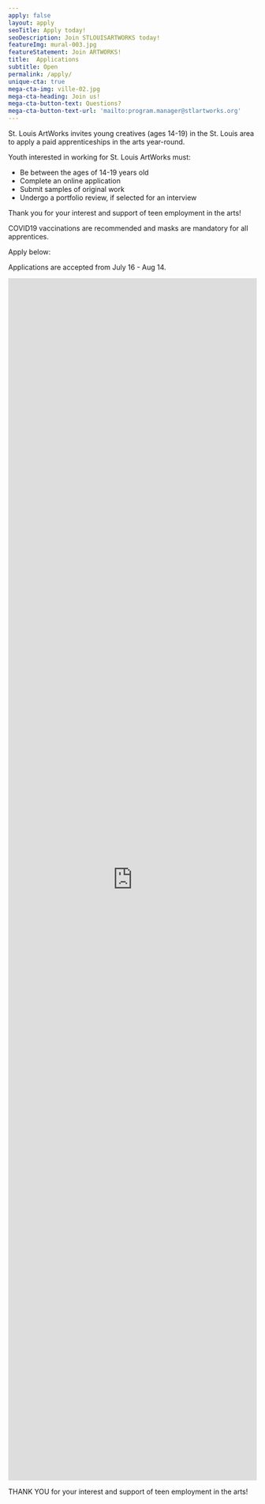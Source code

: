 ```yaml
---
apply: false
layout: apply
seoTitle: Apply today!
seoDescription: Join STLOUISARTWORKS today!
featureImg: mural-003.jpg
featureStatement: Join ARTWORKS!
title:  Applications
subtitle: Open
permalink: /apply/
unique-cta: true
mega-cta-img: ville-02.jpg
mega-cta-heading: Join us!
mega-cta-button-text: Questions?
mega-cta-button-text-url: 'mailto:program.manager@stlartworks.org'
---
```

St. Louis ArtWorks invites young creatives (ages 14-19) in the St. Louis area to apply a paid apprenticeships in the arts year-round.

Youth interested in working for St. Louis ArtWorks must:

- Be between the ages of 14-19 years old
- Complete an online application
- Submit samples of original work
- Undergo a portfolio review, if selected for an interview 

Thank you for your interest and support of teen employment in the arts!

COVID19 vaccinations are recommended and masks are mandatory for all apprentices.

<!--Sorry, applications are currently closed. There will be another opportunity to apply next season. Please check back later.-->

Apply below:

Applications are accepted from July 16 - Aug 14. 

<!--The application closes on Wednesday, August 25th at 12 pm. -->

<!--The Summer Application closes June 8th and The Program Dates are June 14th-July 30th-->

<iframe style="width: 100%" src="https://docs.google.com/forms/d/e/1FAIpQLSfYyUg59Rge2dFAzINT_uREDS51THt_xa_uutvnM3OdBMlC0Q/viewform?embedded=true" width="100%" height="2435" frameborder="0" marginheight="0" marginwidth="0">Loading…</iframe>




THANK YOU for your interest and support of teen employment in the arts!
